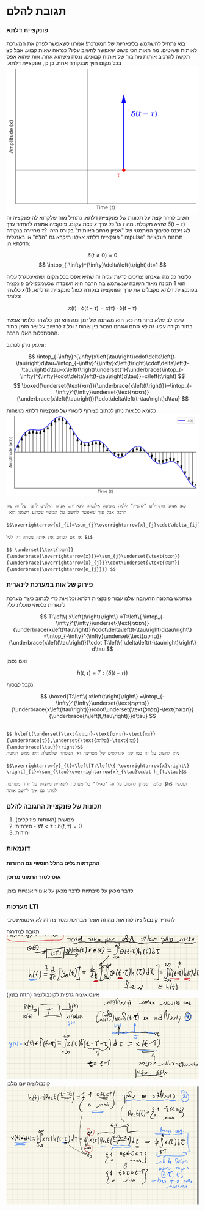 # תגובת להלם

### פונקציית דלתא
בוא נתחיל להשתמש בלינאריות של המערכת!
אמרנו לשאפשר לפרק את המערכת לאותות פשוטים. מה האות הכי פשוט
שאפשר לחשוב עליו? כנראה שאות קבוע. אבל קצ תקשה להרכיב אותות 
מחיבור של אותות קבועים. ננסה משהוא אחר. אות שהוא אפס בכל מקום חוץ מבנקודה אחת.
כן כן, פונקציית דלתא.
![delta_function.png](delta_function.png)
חשוב לחזור קצת על תכונות של פונקציית דלתא.
נתחיל מזה שלקרוא לה פונקציה זה קצת עקום. פונקציה אמורה להחזיר ערך $x$ על כל
ערך $t$ שהיא מקבלת. מה $\delta\left(t-\tau\right)$ מחזירה  בנקודה $\tau$?
לא ניכנס לסיבוך המתמטי של "אפיון מרחב האותות" בקורס הזה.
פונקציית דלתא אצלנו תיקרא גם "הלם" או באנגלית "impulse"
תכונות פונקציית הדלתא הן:

$$
\delta\left(t\ne0\right)=0
$$
$$
\intop_{-\infty}^{\infty}\delta\left(t\right)dt=1
$$

כלומר כל מה שאנחנו צריכים לדעת עליה זה שהיא אפס בכל מקום ושהאינטגרל עליה הוא 1
תכונה מאוד חשובה שנשתמש בה הרבה היא העובדה שכשמכפילים פונקציה כלשהי $x\left(t\right)$
בפונקציית דלתא מקבלים את ערך הפונקציה בנקודה כפול פונקציית הדלתא. כלומר:

$$
x\left(t\right)\cdot\delta\left(t-\tau\right)=x\left(\tau\right)\cdot\delta\left(t-\tau\right)
$$

שימו לב שלא ברור מה כאן הוא משתנה של זמן ומה הוא זמן כלשהו. כלומר אפשר לחשוב על ציר הזמן בתור $\tau$
וכל $t$ בתור נקודה עליו. זה לא סתם ואנחנו נעבור בין צורות ההסתכלות האלו הרבה.

ומכאן ניתן לכתוב:

$$
\intop_{-\infty}^{\infty}x\left(\tau\right)\cdot\delta\left(t-\tau\right)d\tau=\intop_{-\infty}^{\infty}x\left(t\right)\cdot\delta\left(t-\tau\right)d\tau=x\left(t\right)\underset{1}{\underbrace{\intop_{-\infty}^{\infty}\cdot\delta\left(t-\tau\right)d\tau}}=x\left(t\right)
$$
$$
\boxed{\underset{\text{תוא}}{\underbrace{x\left(t\right)}}=\intop_{-\infty}^{\infty}\underset{\text{רפסמ}}{\underbrace{x\left(\tau\right)}}\cdot\delta\left(t-\tau\right)d\tau}
$$

כלומא כל אות ניתן לכתוב כצירוף לינארי של פונקציות דלתא מושהות
![function_delta_decomposition.png](function_delta_decomposition.png)

```{admonition} חשיבה כמו באלגברה לינארית
כאן אנחנו מתחילים "להציץ" ללמה מופיעה אלגברה לינארית. אנחנו הולכים לדבר על זה עוד
 הרבה אבל איך שאפשר לחשוב על הביטוי שכרגע רשמנו הוא
 
$$\overrightarrow{x}_{i}=\sum_{j}\overrightarrow{x}_{j}\cdot\delta_{ij}$$
  
או אם לכתוב את אותה נוסחה רק לכל $i$
 
$$ \underset{\text{רוטקו}}{\underbrace{\overrightarrow{x}}}=\sum_{j}\underset{\text{רפסמ}}{\underbrace{\overrightarrow{x}_{j}}}\cdot\underset{\text{רוטקו}}{\underbrace{\overrightarrow{e_{j}}}} $$
```

### פירוק של אות במערכת לינארית
נשתמש בתכונה החשובה שלנו עבור פונקציית דלתא וכל אות כדי לכתוב
כיצד מערכת לינארית כלשהי פועלת עליו

$$
T:\left\{ x\left(t\right)\right\} =T:\left\{ \intop_{-\infty}^{\infty}\underset{\text{רפסמ}}{\underbrace{x\left(\tau\right)}}\cdot\delta\left(t-\tau\right)d\tau\right\} =\intop_{-\infty}^{\infty}\underset{\text{םדקמ}}{\underbrace{x\left(\tau\right)}}\cdot T:\left\{ \delta\left(t-\tau\right)\right\} d\tau
$$

ואם נסמן

$$
h\left(t,\tau\right)\equiv T:\left\{ \delta\left(t-\tau\right)\right\} 
$$

נקבל לבסוף:

$$
\boxed{T:\left\{ x\left(t\right)\right\} =\intop_{-\infty}^{\infty}\underset{\text{םדקמ}}{\underbrace{x\left(\tau\right)}}\cdot\underset{\text{םלהל}-\text{הבוגת}}{\underbrace{h\left(t,\tau\right)}}d\tau}
$$

```{admonition} פונקציית התגובה להלם כמטריצה

$$ h\left(\underset{\text{הבוגתה}-\text{תדידמ}-\text{ןמז}}{\underbrace{t}},\underset{\text{םלהה}-\text{ןמז}}{\underbrace{\tau}}\right)$$
ניתן לחשוב על זה כמו שני אינדקסים של מטריצה ואז הנוסחה שלמעלה היא ממש הגיונית 

$$\overrightarrow{y}_{t}=\left[T:\left\{ \overrightarrow{x}\right\} \right]_{t}=\sum_{\tau}\overrightarrow{x}_{\tau}\cdot h_{t,\tau}$$

כלומר שניתן לחשוב על זה "כאילו" כל מערכת לינארית מיוצגת על ידיד מטריצה $h$ ועכשיו למדנו גם איך לחשב אותה
```

### תכונות של פונקציית התגובה להלם
1. ממשית (האותות פיזיקלים)
2. סיבתית - $\forall t<\tau:h\left(t,\tau\right)=0$
3. יחידות

### דוגמאות

#### התקדמות גלים בחלל חופשי עם החזרות


#### אוסילטור הרמוני מרוסן
לדבר מכאן על סיבתיות
לדבר מכאן על אינווריאנטיות בזמן

### מערכות LTI
להגדיר קונבולוציה
להראות מה זה אומר מבחינת מטריצה זה לא אינטואינטיבי

תגובה למדרגה
![img.png](img.png)
אינטואיציה גרפית לקונבולוציה (הזזה בזמן)
![img_2.png](img_2.png)
קונבולוציה עם מלבן
![img_1.png](img_1.png)


